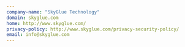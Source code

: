 ```yaml
---
company-name: "SkyGlue Technology"
domain: skyglue.com
home: http://www.skyglue.com/
privacy-policy: http://www.skyglue.com/privacy-security-policy/
email: info@skyglue.com
---
```




